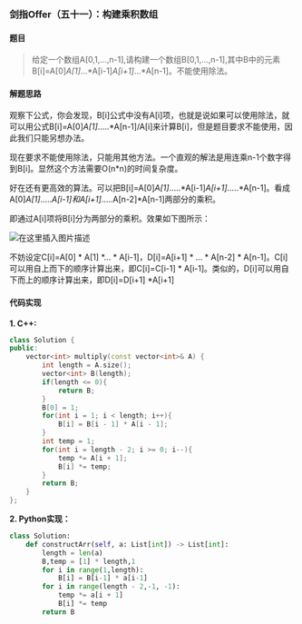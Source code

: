 ### 剑指Offer（五十一）：构建乘积数组
#### 题目
> 给定一个数组A[0,1,...,n-1],请构建一个数组B[0,1,...,n-1],其中B中的元素B[i]=A[0]*A[1]*...*A[i-1]*A[i+1]*...*A[n-1]。不能使用除法。

#### 解题思路
观察下公式，你会发现，B[i]公式中没有A[i]项，也就是说如果可以使用除法，就可以用公式B[i]=A[0]*A[1]*.....*A[n-1]/A[i]来计算B[i]，但是题目要求不能使用，因此我们只能另想办法。

现在要求不能使用除法，只能用其他方法。一个直观的解法是用连乘n-1个数字得到B[i]。显然这个方法需要O(n*n)的时间复杂度。

好在还有更高效的算法。可以把B[i]=A[0]*A[1]*.....*A[i-1]*A[i+1]*.....*A[n-1]。看成A[0]*A[1]*.....*A[i-1]和A[i+1]*.....A[n-2]*A[n-1]两部分的乘积。

即通过A[i]项将B[i]分为两部分的乘积。效果如下图所示：

![在这里插入图片描述](https://img-blog.csdnimg.cn/20200420145400892.png?x-oss-process=image/watermark,type_ZmFuZ3poZW5naGVpdGk,shadow_10,text_aHR0cHM6Ly9ibG9nLmNzZG4ubmV0L21yamt6aGFuZ21h,size_16,color_FFFFFF,t_70,#pic_center)

不妨设定C[i]=A[0] * A[1] *... * A[i-1]，D[i]=A[i+1] * ... * A[n-2] * A[n-1]。C[i]可以用自上而下的顺序计算出来，即C[i]=C[i-1] * A[i-1]。类似的，D[i]可以用自下而上的顺序计算出来，即D[i]=D[i+1] *A[i+1]

#### 代码实现
**1. C++:**

```cpp
class Solution {
public:
    vector<int> multiply(const vector<int>& A) {
        int length = A.size();
        vector<int> B(length);
        if(length <= 0){
            return B;
        }
        B[0] = 1;
        for(int i = 1; i < length; i++){
            B[i] = B[i - 1] * A[i - 1];
        }
        int temp = 1;
        for(int i = length - 2; i >= 0; i--){
            temp *= A[i + 1];
            B[i] *= temp;
        }
        return B;
    }
};
```

**2. Python实现：**
```python
class Solution:
    def constructArr(self, a: List[int]) -> List[int]:
        length = len(a)
        B,temp = [1] * length,1
        for i in range(1,length):
            B[i] = B[i-1] * a[i-1]
        for i in range(length - 2,-1, -1): 
            temp *= a[i + 1] 
            B[i] *= temp 
        return B
 ```
